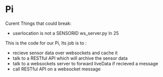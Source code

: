 # Pi
Curent Things that could break:
- userlocation is not a SENSORID ws_server.py ln 25 

This is the code for our Pi, Its job is to :
- recieve sensor data over websockets and cache it
- talk to a RESTful API which will archive the sensor data
- talk to a websockets server to forward liveData if recieved a message
- call RESTful API on a websocket message
